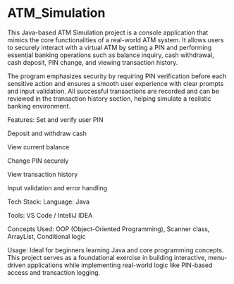 # ATM_Simulation

This Java-based ATM Simulation project is a console application that mimics the core functionalities of a real-world ATM system. It allows users to securely interact with a virtual ATM by setting a PIN and performing essential banking operations such as balance inquiry, cash withdrawal, cash deposit, PIN change, and viewing transaction history.

The program emphasizes security by requiring PIN verification before each sensitive action and ensures a smooth user experience with clear prompts and input validation. All successful transactions are recorded and can be reviewed in the transaction history section, helping simulate a realistic banking environment.

Features:
Set and verify user PIN

Deposit and withdraw cash

View current balance

Change PIN securely

View transaction history

Input validation and error handling

Tech Stack:
Language: Java

Tools: VS Code / IntelliJ IDEA

Concepts Used: OOP (Object-Oriented Programming), Scanner class, ArrayList, Conditional logic

Usage:
Ideal for beginners learning Java and core programming concepts. This project serves as a foundational exercise in building interactive, menu-driven applications while implementing real-world logic like PIN-based access and transaction logging.

